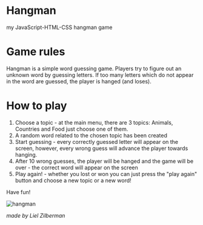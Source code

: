 # Hangman
my JavaScript-HTML-CSS hangman game


# Game rules
Hangman is a simple word guessing game.
Players try to figure out an unknown word by guessing letters.
If too many letters which do not appear in the word are guessed, the player is hanged (and loses).

# How to play
1. Choose a topic - at the main menu, there are 3 topics: Animals, Countries and Food just choose one of them.
2. A random word related to the chosen topic has been created
3. Start guessing - every correctly guessed letter will appear on the screen, however, every wrong guess will advance the player towards hanging.
4. After 10 wrong guesses, the player will be hanged and the game will be over - the correct word will appear on the screen
5. Play again! - whether you lost or won you can just press the "play again" button and choose a new topic or a new word!




Have fun! 


![hangman](https://user-images.githubusercontent.com/93929255/178794719-b5be7281-b563-467e-a0ee-ed76d116f849.png)



*made by Liel Zilberman*

